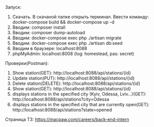 Запуск:

1. Скачать. В скачаной папке открыть терминал. Ввести команду: docker-compose build && docker-compose up -d
2. Вводим: composer install
3. Вводим: composer dump-autoload
4. Вводим: docker-compose exec php ./artisan migrate
5. Вводим: docker-compose exec php ./artisan db:seed
6. Вводим в браузере: localhost:8088
7. phpMyAdmin: localhost:8008 (log: homestead, pas: secret)

Проверки(Postman):

1. Show station(GET): http://localhost:8088/api/stations/{id}
2. Update station(PUT): http://localhost:8088/api/stations/{id}   
3. Delete station(DELETE): http://localhost:8088/api/stations/{id}
4. Show station(GET): http://localhost:8088/api/stations/{id}
5. displays stations in the specified city (Kyiv, Odessa, Lviv…)(GET): http://localhost:8088/api/stations?city=Odessa 
6. displays stations in the specified city that are currently open(GET): http://localhost:8088/api/stations?state=opened

Cтраница ТЗ: https://macpaw.com/careers/back-end-intern
